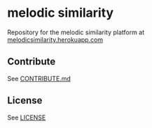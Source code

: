 # melodic similarity

Repository for the melodic similarity platform at [melodicsimilarity.herokuapp.com](http://melodicsimilarity.herokuapp.com)

## Contribute
See [CONTRIBUTE.md](https://github.com/freakimkaefig/melodicsimilarity/blob/master/CONTRIBUTE.md)

## License
See [LICENSE](https://github.com/freakimkaefig/melodicsimilarity/blob/master/LICENSE)
